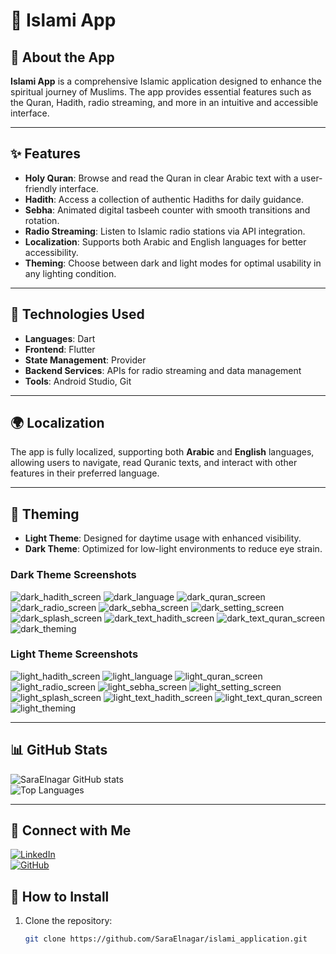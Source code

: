 # 📖 Islami App

## 🕌 About the App

**Islami App** is a comprehensive Islamic application designed to enhance the spiritual journey of
Muslims. The app provides essential features such as the Quran, Hadith, radio streaming, and more in
an intuitive and accessible interface.

---

## ✨ Features

- **Holy Quran**: Browse and read the Quran in clear Arabic text with a user-friendly interface.
- **Hadith**: Access a collection of authentic Hadiths for daily guidance.
- **Sebha**: Animated digital tasbeeh counter with smooth transitions and rotation.
- **Radio Streaming**: Listen to Islamic radio stations via API integration.
- **Localization**: Supports both Arabic and English languages for better accessibility.
- **Theming**: Choose between dark and light modes for optimal usability in any lighting condition.

---

## 🔧 Technologies Used

- **Languages**: Dart
- **Frontend**: Flutter
- **State Management**: Provider
- **Backend Services**: APIs for radio streaming and data management
- **Tools**: Android Studio, Git

---

## 🌍 Localization

The app is fully localized, supporting both **Arabic** and **English** languages, allowing users to
navigate, read Quranic texts, and interact with other features in their preferred language.

---

## 🎨 Theming

- **Light Theme**: Designed for daytime usage with enhanced visibility.
- **Dark Theme**: Optimized for low-light environments to reduce eye strain.

### Dark Theme Screenshots

![dark_hadith_screen](https://github.com/user-attachments/assets/95e19bbe-a9ca-442b-b5af-b6583bf7c288)
![dark_language](https://github.com/user-attachments/assets/b2435fa8-2d58-4268-86b5-748a9e075b93)
![dark_quran_screen](https://github.com/user-attachments/assets/2fb663a6-bb49-4d3a-bde3-0984c9702be4)
![dark_radio_screen](https://github.com/user-attachments/assets/7df76d86-6a77-4654-8693-966d25a55dbf)
![dark_sebha_screen](https://github.com/user-attachments/assets/bcec4112-061d-433e-b235-b9a845adafdf)
![dark_setting_screen](https://github.com/user-attachments/assets/09ce2c3b-35d0-4304-a891-dac544fedcbd)
![dark_splash_screen](https://github.com/user-attachments/assets/c34cd658-841c-4b11-ab82-f252f59907fc)
![dark_text_hadith_screen](https://github.com/user-attachments/assets/ae7baa09-3415-43ab-8dfe-9d254e5ce5e4)
![dark_text_quran_screen](https://github.com/user-attachments/assets/f3539a52-9ef8-40ae-a5a2-c820a605d65c)
![dark_theming](https://github.com/user-attachments/assets/2d6964a5-140c-4464-a67c-a518e5596a73)

### Light Theme Screenshots

![light_hadith_screen](https://github.com/user-attachments/assets/68a54050-8793-4d5a-972a-357b109c3ead)
![light_language](https://github.com/user-attachments/assets/eb720890-2443-4f73-a0d3-e2c86e0e3865)
![light_quran_screen](https://github.com/user-attachments/assets/00a83f14-9c11-4752-ac9a-f36935f0fc0e)
![light_radio_screen](https://github.com/user-attachments/assets/979ab8a8-9e11-48cf-8480-808fa1775164)
![light_sebha_screen](https://github.com/user-attachments/assets/55640b4e-11cb-406f-b168-ed48f6497367)
![light_setting_screen](https://github.com/user-attachments/assets/3801d086-319b-41c3-ac5a-98aae88cf887)
![light_splash_screen](https://github.com/user-attachments/assets/6d20ddac-575f-4626-a604-58d27e21b155)
![light_text_hadith_screen](https://github.com/user-attachments/assets/a9450c45-b629-4c56-89ec-205b47dccb88)
![light_text_quran_screen](https://github.com/user-attachments/assets/3b7c346c-07bd-479e-a163-698d8816aba1)
![light_theming](https://github.com/user-attachments/assets/d082a75b-a2c1-4181-9a08-50bb5151a171)

---

## 📊 GitHub Stats

![SaraElnagar GitHub stats](https://github-readme-stats.vercel.app/api?username=SaraElnagar&show_icons=true&theme=radical)  
![Top Languages](https://github-readme-stats.vercel.app/api/top-langs/?username=SaraElnagar&layout=compact&theme=radical)

---

## 🤝 Connect with Me

[![LinkedIn](https://img.shields.io/badge/LinkedIn-blue?style=flat-square&logo=linkedin&logoColor=white)](https://www.linkedin.com/in/sara-samir-990738341)  
[![GitHub](https://img.shields.io/badge/GitHub-black?style=flat-square&logo=github&logoColor=white)](https://github.com/SaraElnagar)

## 📂 How to Install

1. Clone the repository:
   ```bash
   git clone https://github.com/SaraElnagar/islami_application.git
